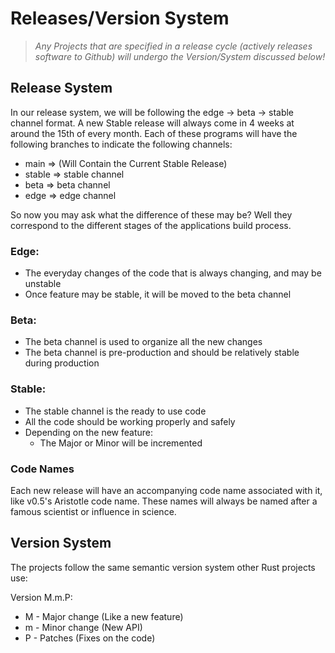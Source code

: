 # Releases/Version System

> _Any Projects that are specified in a release cycle (actively releases software to Github) will undergo the Version/System discussed below!_


## Release System

In our release system, we will be following the edge -> beta -> stable channel format. 
A new Stable release will always come in 4 weeks at around the 15th of every month. 
Each of these programs will have the following branches to indicate the following channels: 

- main => (Will Contain the Current Stable Release)
- stable => stable channel
- beta => beta channel
- edge => edge channel

So now you may ask what the difference of these may be? Well they correspond to the different stages 
of the applications build process.  

### Edge:
- The everyday changes of the code that is always changing, and may be unstable 
- Once feature may be stable, it will be moved to the beta channel

### Beta: 
- The beta channel is used to organize all the new changes
- The beta channel is pre-production and should be relatively stable during production 

### Stable: 
- The stable channel is the ready to use code
- All the code should be working properly and safely
- Depending on the new feature: 
  - The Major or Minor will be incremented

### Code Names 
Each new release will have an accompanying code name associated with it, like v0.5's Aristotle code name. 
These names will always be named after a famous scientist or influence in science. 

## Version System 

The projects follow the same semantic version system other Rust projects use:


Version M.m.P:  

* M - Major change (Like a new feature)
* m - Minor change (New API)
* P - Patches (Fixes on the code)
